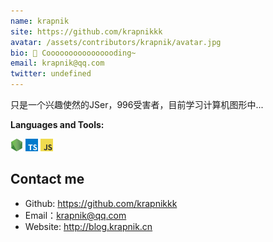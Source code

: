 ```yaml
---
name: krapnik
site: https://github.com/krapnikkk
avatar: /assets/contributors/krapnik/avatar.jpg
bio: 🐢 Coooooooooooooooding~
email: krapnik@qq.com
twitter: undefined
---
```


只是一个兴趣使然的JSer，996受害者，目前学习计算机图形中...

**Languages and Tools:**  

<code><img height="20" src="https://raw.githubusercontent.com/github/explore/80688e429a7d4ef2fca1e82350fe8e3517d3494d/topics/nodejs/nodejs.png"></code>
<code><img height="20" src="https://raw.githubusercontent.com/github/explore/80688e429a7d4ef2fca1e82350fe8e3517d3494d/topics/typescript/typescript.png"></code>
<code><img height="20" src="https://raw.githubusercontent.com/github/explore/80688e429a7d4ef2fca1e82350fe8e3517d3494d/topics/javascript/javascript.png"></code>

## Contact me

- Github: <https://github.com/krapnikkk>
- Email：<krapnik@qq.com>
- Website: <http://blog.krapnik.cn>
